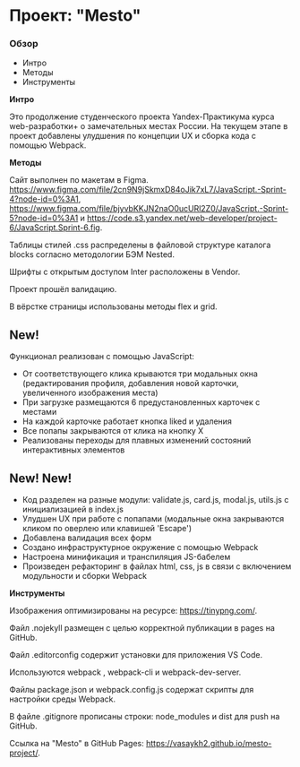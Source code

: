 # Проект: "Mesto"

### Обзор

- Интро
- Методы
- Инструменты

**Интро**

Это продолжение студенческого проекта Yandex-Практикума курса web-разработки+ о замечательных местах России. На текущем этапе в проект добавлены улудшения по концепции UX и сборка кода с помощью Webpack.

**Методы**

Сайт выполнен по макетам в Figma. https://www.figma.com/file/2cn9N9jSkmxD84oJik7xL7/JavaScript.-Sprint-4?node-id=0%3A1, https://www.figma.com/file/bjyvbKKJN2naO0ucURl2Z0/JavaScript.-Sprint-5?node-id=0%3A1 и https://code.s3.yandex.net/web-developer/project-6/JavaScript.Sprint-6.fig.

Таблицы стилей .css распределены в файловой структуре каталога blocks согласно методологии БЭМ Nested.

Шрифты с открытым доступом Inter расположены в Vendor.

Проект прошёл валидацию.

В вёрстке страницы использованы методы flex и grid.

## New!

Функционал реализован с помощью JavaScript:

- От соответствующего клика крываются три модальных окна (редактирования профиля, добавления новой карточки, увеличенного изображения места)
- При загрузке размещаются 6 предустановленных карточек с местами
- На каждой карточке работает кнопка liked и удаления
- Все попапы закрываются от клика на кнопку Х
- Реализованы переходы для плавных изменений состояний интерактивных элементов

## New! New!

- Код разделен на разные модули: validate.js, card.js, modal.js, utils.js с инициализацией в index.js
- Улудшен UX при работе с попапами (модальные окна закрываются кликом по оверлею или клавишей 'Escape')
- Добавлена валидация всех форм
- Создано инфраструктурное окружение с помощью Webpack
- Настроена минификация и транспиляция JS-бабелем
- Произведен рефакторинг в файлах html, css, js в связи с включением модульности и сборки Webpack

**Инструменты**

Изображения оптимизированы на ресурсе: https://tinypng.com/.

Файл .nojekyll размещен с целью корректной публикации в pages на GitHub.

Файл .editorconfig содержит установки для приложения VS Code.

Используются  webpack , webpack-cli и webpack-dev-server.

Файлы package.json и webpack.config.js содержат скрипты для настройки среды Webpack.

В файле .gitignore прописаны строки: node_modules и dist для push на GitHub.

Ссылка на "Mesto" в GitHub Pages: https://vasaykh2.github.io/mesto-project/.
